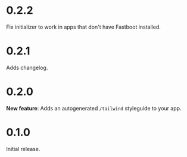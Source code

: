# 0.2.2

Fix initializer to work in apps that don't have Fastboot installed.

# 0.2.1

Adds changelog.

# 0.2.0

**New feature**: Adds an autogenerated `/tailwind` styleguide to your app.

# 0.1.0

Initial release.
